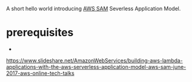A short hello world introducing [AWS SAM](https://github.com/awslabs/serverless-application-model) Severless Application Model.

# prerequisites
* 


https://www.slideshare.net/AmazonWebServices/building-aws-lambda-applications-with-the-aws-serverless-application-model-aws-sam-june-2017-aws-online-tech-talks